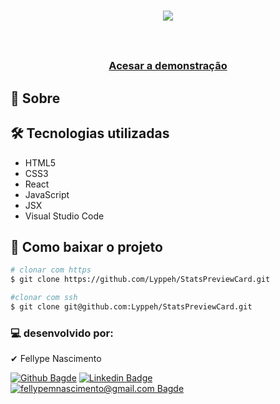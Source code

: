 <h1 align="center">
    <img src="./public/favicon.ico"  >
    
</h1>

<h1> 
    <img src="">
</h1>
<h3 align="center">
    <a href="">Acesar a demonstração</a>
</h3>

## 📖 Sobre

## 🛠️ Tecnologias utilizadas

- HTML5
- CSS3
- React
- JavaScript
- JSX
- Visual Studio Code

## 💾 Como baixar o projeto

```bash
# clonar com https
$ git clone https://github.com/Lyppeh/StatsPreviewCard.git

#clonar com ssh
$ git clone git@github.com:Lyppeh/StatsPreviewCard.git
```

### 💻 desenvolvido por:

✔ Fellype Nascimento

[![Github Bagde](https://img.shields.io/badge/GitHub-100000?style=flat-square-border&logo=github&logoColor=white)](https://github.com/Lyppeh)
[![Linkedin Badge](https://img.shields.io/badge/-LinkedIn-blue?style=flat-square-border&logo=Linkedin&logoColor=white&link=https://www.linkedin.com/in/fellypenascimentodev/)](https://www.linkedin.com/in/fellypenascimentodev/)
[![fellypemnascimento@gmail.com Bagde](https://img.shields.io/badge/Gmail-D14836?style=flat-square-border&logo=gmail&logoColor=white)](mailto:fellypemnascimento@gmail.com)
